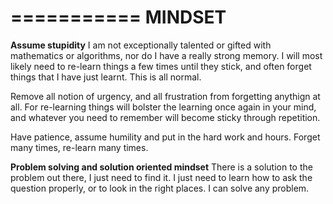 ===========
**MINDSET**
===========

**Assume stupidity**
I am not exceptionally talented or gifted with mathematics or algorithms, nor do I have a really strong memory.
I will most likely need to re-learn things a few times until they stick, and often forget things that I have just learnt.
This is all normal.

Remove all notion of urgency, and all frustration from forgetting anythign at all.
For re-learning things will bolster the learning once again in your mind, and whatever you need to remember will become sticky through repetition.

Have patience, assume humility and put in the hard work and hours.
Forget many times, re-learn many times.

**Problem solving and solution oriented mindset**
There is a solution to the problem out there, I just need to find it.
I just need to learn how to ask the question properly, or to look in the right places.
I can solve any problem.





